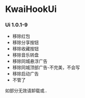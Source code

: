 # KwaiHookUi


### Ui 1.0.1-9

- 移除红包
- 移除分享按钮
- 移除收藏按钮
- 移除音乐转盘
- 移除同城悬浮广告
- 移除同城顶部广告-不完美，不会写
- 移除启动广告
- 不管了

如部分无效请卸载或..
